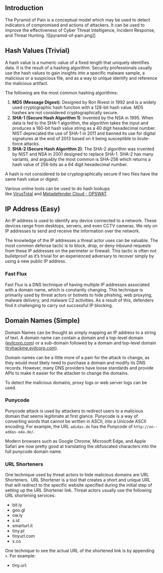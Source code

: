 ## Introduction
The Pyramid of Pain is a conceptual model which may be used to detect indicators of compromised and actions of attackers. It can be used to improve the effectiveness of Cyber Threat Intelligence, Incident Response, and Threat Hunting.
![[pyramid-of-pain.png]]
## Hash Values (Trivial)
A hash value is a numeric value of a fixed length that uniquely identifies data. It is the result of a hashing algorithm. Security professionals usually use the hash values to gain insights into a specific malware sample, a malicious or a suspicious file, and as a way to unique identify and reference the malicious artifact.

The following are the most common hashing algorithms:
1. **MD5 (Message Digest)**: Designed by Ron Rivest in 1992 and is a widely used cryptographic hash function with a 128-bit hash value. MD5 hashes are not considered cryptographically secure.
2. **SHA-1 (Secure Hash Algorithm 1)**: Invented by the NSA in 1995. When data is fed to the SHA-1 algorithm, the algorithm takes the input and produces a 160-bit hash value string as a 40 digit hexadecimal number. NIST deprecated the use of SHA-1 in 2011 and banned its use for digital signatures at the end of 2013 based on it being susceptible to brute-force attacks.
3. **SHA-2 (Secure Hash Algorithm 2)**: The SHA-2 algorithm was invented by NIST and NSA in 2001 designed to replace SHA-1. SHA-2 has many variants, and arguably the most common is SHA-256 which returns a hash value of 256-bits as a 64 digit hexadecimal number.

A hash is not considered to be cryptographically secure if two files have the same hash value or digest.

Various online tools can be used to do hash lookups like [VirusTotal](https://www.virustotal.com/gui/) and [Metadefender Cloud - OPSWAT](https://metadefender.opswat.com/?lang=en).
## IP Address (Easy)
An IP address is used to identify any device connected to a network. These devices range from desktops, servers, and even CCTV cameras. We rely on IP addresses to send and receive the information over the network.

The knowledge of the IP addresses a threat actor uses can be valuable. The most common defense tactic is to block, drop, or deny inbound requests from these IP addresses on the perimeter or firewall. This tactic is often not bulletproof as it’s trivial for an experienced adversary to recover simply by using a new public IP address.
### Fast Flux
Fast Flux is a DNS technique of having multiple IP addresses associated with a domain name, which is constantly changing. This technique is primarily used by threat actors or botnets to hide phishing, web proxying, malware delivery, and malware C2 activities. As a result of this, defenders find it challenging to carry out successful IP blocking.
## Domain Names (Simple)
Domain Names can be thought as simply mapping an IP address to a string of text. A domain name can contain a domain and a top-level domain ([evilcorp.com](http://evilcorp.com/)) or a sub-domain followed by a domain and top-level domain ([tryhackme.evilcorp.com](http://tryhackme.evilcorp.com/)).

Domain names can be a little more of a pain for the attack to change, as they would most likely need to purchase a domain and modify its DNS records. However, many DNS providers have loose standards and provide APIs to make it easier for the attacker to change the domains.

To detect the malicious domains, proxy logs or web server logs can be used.
### Punycode
Punycode attack is used by attackers to redirect users to a malicious domain that seems legitimate at first glance. Punycode is a way of converting words that cannot be written in ASCII, into a Unicode ASCII encoding. For example, the URL `adıdas.de` has the Punycode of `http://xn--addas-o4a.de/`.

Modern browsers such as Google Chrome, Microsoft Edge, and Apple Safari are now pretty good at translating the obfuscated characters into the full punycode domain name.
### URL Shorteners
One technique used by threat actors to hide malicious domains are URL Shorteners.  URL Shortener is a tool that creates a short and unique URL that will redirect to the specific website specified during the initial step of setting up the URL Shortener link. Threat actors usually use the following URL shortening services:
- bit.ly
- goo.gl
- ow.ly
- s.id
- smarturl.it
- tiny.pl
- tinyurl.com
- x.co

One technique to see the actual URL of the shortened link is by appending `+`. For example:
- tiny.url: